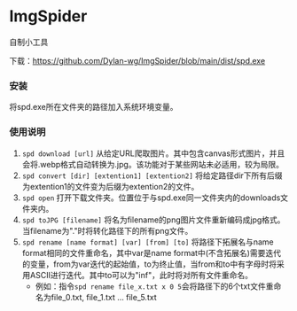 # ImgSpider
自制小工具

下载：https://github.com/Dylan-wg/ImgSpider/blob/main/dist/spd.exe

### 安装
将spd.exe所在文件夹的路径加入系统环境变量。

### 使用说明
1. ```spd download [url]``` 从给定URL爬取图片。其中包含canvas形式图片，并且会将.webp格式自动转换为.jpg。该功能对于某些网站未必适用，较为局限。
2. ```spd convert [dir] [extention1] [extention2]``` 将给定路径dir下所有后缀为extention1的文件变为后缀为extention2的文件。
3. ```spd open``` 打开下载文件夹。位置位于与spd.exe同一文件夹内的downloads文件夹内。
4. ```spd toJPG [filename]``` 将名为filename的png图片文件重新编码成jpg格式。当filename为"."时将转化路径下的所有png文件。
5. ```spd rename [name format] [var] [from] [to]``` 将路径下拓展名与name format相同的文件重命名，其中var是name format中(不含拓展名)需要迭代的变量，from为var迭代的起始值，to为终止值，当from和to中有字母时将采用ASCII进行迭代。其中to可以为"inf"，此时将对所有文件重命名。
   - 例如：指令```spd rename file_x.txt x 0 5```会将路径下的6个txt文件重命名为file_0.txt, file_1.txt ... file_5.txt
